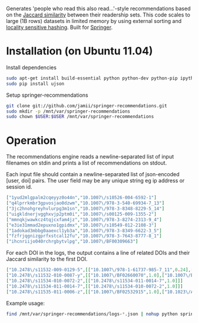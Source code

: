 Generates 'people who read this also read...'-style recommendations based on the [Jaccard similarity](http://en.wikipedia.org/wiki/Jaccard_index) between their readership sets. This code scales to large (1B rows) datasets in limited memory by using external sorting and [locality sensitive hashing](http://en.wikipedia.org/wiki/Locality_sensitive_hashing). Built for [Springer](http://link.springer.com).

# Installation (on Ubuntu 11.04)

Install dependencies

``` bash
sudo apt-get install build-essential python python-dev python-pip ipython git-core
sudo pip install ujson
```

Setup springer-recommendations

``` bash
git clone git://github.com/jamii/springer-recommendations.git
sudo mkdir -p /mnt/var/springer-recommendations
sudo chown $USER:$USER /mnt/var/springer-recommendations
```

# Operation

The recommendations engine reads a newline-separated list of input filenames on stdin and prints a list of recommendations on stdout.

Each input file should contain a newline-separated list of json-encoded [user, doi] pairs. The user field may be any unique string eg ip address or session id.

``` json
["1yud2mlgpalm2cqeyyz0o44n","10.1007\/s10526-004-6592-1"]
["q4lprrkmbr3gpvosjao0dzwm","10.1007\/978-3-540-69934-7_13"]
["3jc2hnohgreyhvlurpg3m1sn","10.1007\/978-3-8348-8229-5_14"]
["uigkldnerjvgghxvjp2ptm0i","10.1007\/s00125-009-1355-2"]
["mmnqkjwawkcz4tqjcxfam4jz","10.1007\/978-3-8274-2313-9_4"]
["e3ie31mmad2epuxno1gpidmx","10.1007\/s10549-012-2108-3"]
["1adokad3mbbg0aaexcl1yb3a","10.1007\/978-3-8349-6622-3_5"]
["fzfrjqgnizgprfxstcal12fu","10.1007\/978-3-7643-8777-8_1"]
["ihcnriijo040rchrgbytvlpg","10.1007\/BF00309663"]
```

For each DOI in the logs, the output contains a line of related DOIs and their Jaccard similarity to the first DOI.

``` json
["10.2478\/s11532-009-0129-5",[["10.1007\/978-1-61737-985-7_11",0.24],["10.1007\/BF01011432",0.56],["10.1007\/BF01524716",0.11],["10.1007\/BF02458601",0.87],["10.1007\/s002140050205",0.97]]]
["10.2478\/s11532-010-0087-y",[["10.1007\/BF02660070",1.0],["10.1007\/BF02988680",1.0],["10.1007\/s00709-010-0225-6",1.0],["10.1007\/s00709-010-0233-6",1.0],["10.1023\/A:1022137619834",1.0]]]
["10.2478\/s11534-010-0072-2",[["10.2478\/s11534-011-0014-7",1.0]]]
["10.2478\/s11534-011-0014-7",[["10.2478\/s11534-010-0072-2",1.0]]]
["10.2478\/s11535-011-0006-z",[["10.1007\/BF02532915",1.0],["10.1023\/A:1013623806248",1.0],["10.1134\/S1019331608020019",1.0]]]
```

Example usage:

``` bash
find /mnt/var/springer-recommendations/logs-*.json | nohup python springer-recommendations/src/recommendations.py > recommendations.json 2> recommendations.log &
```
